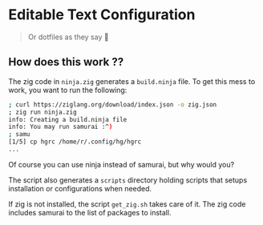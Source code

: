 # Editable Text Configuration

> Or dotfiles as they say 👴


## How does this work ??

The zig code in `ninja.zig` generates a `build.ninja` file. To get this mess to
work, you want to run the following:

```sh
; curl https://ziglang.org/download/index.json -o zig.json
; zig run ninja.zig
info: Creating a build.ninja file
info: You may run samurai :^)
; samu
[1/5] cp hgrc /home/r/.config/hg/hgrc
...
```

Of course you can use ninja instead of samurai, but why would you?

The script also generates a `scripts` directory holding scripts that setups
installation or configurations when needed.

If zig is not installed, the script `get_zig.sh` takes care of it. The zig code
includes samurai to the list of packages to install.
